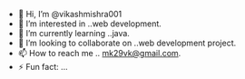 - 👋 Hi, I’m @vikashmishra001
- 👀 I’m interested in ..web development.
- 🌱 I’m currently learning ..java.
- 💞️ I’m looking to collaborate on ..web development project.
- 📫 How to reach me .. mk29vk@gmail.com.
- ⚡ Fun fact: ...

<!---
vikashmishra001/vikashmishra001 is a ✨ special ✨ repository because its `README.md` (this file) appears on your GitHub profile.
You can click the Preview link to take a look at your changes.
--->
